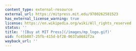 ```yaml
---
content_type: external-resource
external_url: https://mitpress.mit.edu/9780262581523
has_external_license_warning: true
license: https://en.wikipedia.org/wiki/All_rights_reserved
status: ''
title: '![Buy at MIT Press](/images/mp_logo.gif)'
uid: fc45b807-25fb-415d-bf28-0637a8682f2a
wayback_url: ''
---
```

